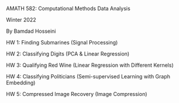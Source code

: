 AMATH 582: Computational Methods Data Analysis 

Winter 2022

By Bamdad Hosseini

HW 1: Finding Submarines (Signal Processing)

HW 2: Classifying Digits (PCA & Linear Regression)

HW 3: Qualifying Red Wine (Linear Regression with Different Kernels)

HW 4: Classifying Politicians (Semi-supervised Learning with Graph Embedding)

HW 5: Compressed Image Recovery (Image Compression)
